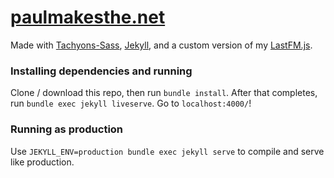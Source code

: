 # [paulmakesthe.net](https://paulmakesthe.net)
Made with [Tachyons-Sass](https://github.com/tachyons-css/tachyons-sass), [Jekyll](https://jekyllrb.com), and a custom version of my [LastFM.js](https://github.com/pschfr/LastFM.js).

### Installing dependencies and running
Clone / download this repo, then run `bundle install`. After that completes, run `bundle exec jekyll liveserve`. Go to `localhost:4000/`!

### Running as production
Use `JEKYLL_ENV=production bundle exec jekyll serve` to compile and serve like production.

